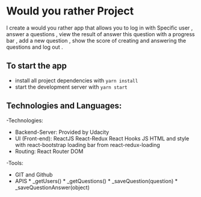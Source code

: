 # Would you rather Project

I create a would you rather app that allows you to log in with
Specific user , answer a questions , view the result of answer this question with a progress bar , add a new question , show the score of creating and answering the questions and log out . 

## To start the app

* install all project dependencies with `yarn install`
* start the development server with `yarn start`


## Technologies and Languages:
-Technologies:
* Backend-Server:
        Provided by Udacity
* UI (Front-end):
        ReactJS
        React-Redux
        React Hooks
        JS 
        HTML and style with react-bootstrap
        loading bar from react-redux-loading
* Routing: 
        React Router DOM

-Tools:
* GIT and Github
* APIS
      * _getUsers()
      * _getQuestions()
      * _saveQuestion(question)
      * _saveQuestionAnswer(object)

